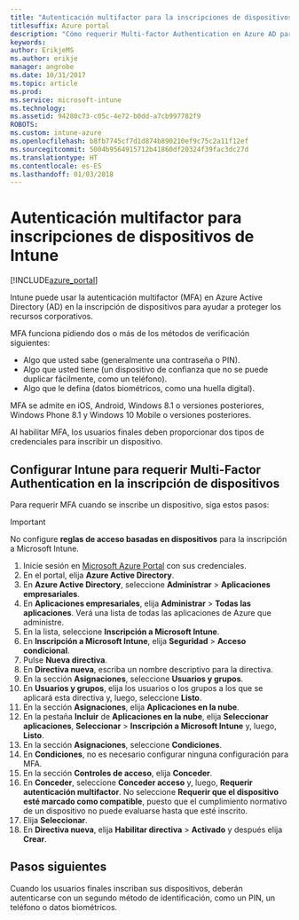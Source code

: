 ```yaml
---
title: "Autenticación multifactor para la inscripciones de dispositivos de Intune"
titlesuffix: Azure portal
description: "Cómo requerir Multi-factor Authentication en Azure AD para la inscripción de dispositivos."
keywords: 
author: ErikjeMS
ms.author: erikje
manager: angrobe
ms.date: 10/31/2017
ms.topic: article
ms.prod: 
ms.service: microsoft-intune
ms.technology: 
ms.assetid: 94280c73-c05c-4e72-b0dd-a7cb997782f9
ROBOTS: 
ms.custom: intune-azure
ms.openlocfilehash: b8fb7745cf7d1d874b890210ef9c75c2a11f12ef
ms.sourcegitcommit: 5004b9564915712b41860df20324f39fac3dc27d
ms.translationtype: HT
ms.contentlocale: es-ES
ms.lasthandoff: 01/03/2018
---
```

# <a name="multi-factor-authentication-for-intune-device-enrollments"></a>Autenticación multifactor para inscripciones de dispositivos de Intune

[!INCLUDE[azure_portal](./includes/azure_portal.md)]

Intune puede usar la autenticación multifactor (MFA) en Azure Active Directory (AD) en la inscripción de dispositivos para ayudar a proteger los recursos corporativos.

MFA funciona pidiendo dos o más de los métodos de verificación siguientes:

- Algo que usted sabe (generalmente una contraseña o PIN).
- Algo que usted tiene (un dispositivo de confianza que no se puede duplicar fácilmente, como un teléfono).
- Algo que le defina (datos biométricos, como una huella digital).

MFA se admite en iOS, Android, Windows 8.1 o versiones posteriores, Windows Phone 8.1 y Windows 10 Mobile o versiones posteriores.

Al habilitar MFA, los usuarios finales deben proporcionar dos tipos de credenciales para inscribir un dispositivo.

## <a name="configure-intune-to-require-multi-factor-authentication-at-device-enrollment"></a>Configurar Intune para requerir Multi-Factor Authentication en la inscripción de dispositivos

Para requerir MFA cuando se inscribe un dispositivo, siga estos pasos:

>[!Important]
>No configure **reglas de acceso basadas en dispositivos** para la inscripción a Microsoft Intune.

1. Inicie sesión en [Microsoft Azure Portal](https://portal.azure.com) con sus credenciales.
2. En el portal, elija **Azure Active Directory**.
2. En **Azure Active Directory**, seleccione **Administrar** > **Aplicaciones empresariales**.
3. En **Aplicaciones empresariales**, elija **Administrar** > **Todas las aplicaciones**. Verá una lista de todas las aplicaciones de Azure que administre.
3. En la lista, seleccione **Inscripción a Microsoft Intune**.
4. En **Inscripción a Microsoft Intune**, elija **Seguridad** > **Acceso condicional**.
5. Pulse **Nueva directiva**.
6. En **Directiva nueva**, escriba un nombre descriptivo para la directiva.
7. En la sección **Asignaciones**, seleccione **Usuarios y grupos**.
8. En **Usuarios y grupos**, elija los usuarios o los grupos a los que se aplicará esta directiva y, luego, seleccione **Listo**.
9. En la sección **Asignaciones**, elija **Aplicaciones en la nube**.
10. En la pestaña **Incluir** de **Aplicaciones en la nube**, elija **Seleccionar aplicaciones**, **Seleccionar** > **Inscripción a Microsoft Intune** y, luego, **Listo**.
11. En la sección **Asignaciones**, seleccione **Condiciones**.
12. En **Condiciones**, no es necesario configurar ninguna configuración para MFA.
13. En la sección **Controles de acceso**, elija **Conceder**.
14. En **Conceder**, seleccione **Conceder acceso** y, luego, **Requerir autenticación multifactor**.
    No seleccione **Requerir que el dispositivo esté marcado como compatible**, puesto que el cumplimiento normativo de un dispositivo no puede evaluarse hasta que esté inscrito.
15. Elija **Seleccionar**.
16. En **Directiva nueva**, elija **Habilitar directiva** > **Activado** y después elija **Crear**.



## <a name="next-steps"></a>Pasos siguientes

Cuando los usuarios finales inscriban sus dispositivos, deberán autenticarse con un segundo método de identificación, como un PIN, un teléfono o datos biométricos.
